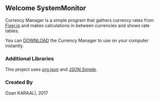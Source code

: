 ## Welcome SystemMonitor
Currency Manager is a simple program that gathers currency rates from [Fixer.io](http://fixer.io) and makes calculations in between currencies and shows rate tables.

You can [DOWNLOAD](https://github.com/ozankaraali/Currency-Manager/releases/latest) the Currency Manager to use on your computer instantly.

### Additional Libraries
This project uses [org.json](https://mvnrepository.com/artifact/org.json/json) and [JSON Simple](https://code.google.com/archive/p/json-simple/).

### Created By
Ozan KARAALİ, 2017


